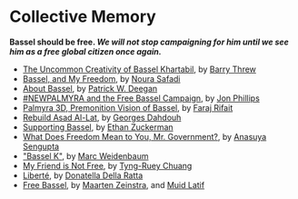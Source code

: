 # Collective Memory

**Bassel should be free. _We will not stop campaigning for him until we see him as a free global citizen once again._**

* [The Uncommon Creativity of Bassel Khartabil](the-uncommon-creativity-of-bassel-khartabil.html), by [Barry Threw](../authors/barry-threw.html)
* [Bassel, and My Freedom](bassel-and-my-freedom.html), by [Noura Safadi](../authors/noura-safadi.html)
* [About Bassel](about-bassel.html), by [Patrick W. Deegan](../authors/patrick-w-deegan.html)
* [#NEWPALMYRA and the Free Bassel Campaign](newpalmyra-and-the-free-bassel-campaign.html), by [Jon Phillips](../authors/jon-phillips.html)
* [Palmyra 3D, Premonition Vision of Bassel](palmyra-3d-premonition-vision-of-bassel.html), by [Faraj Rifait](../authors/faraj-rifait.html)
* [Rebuild Asad Al-Lat](rebuild-asad-al-lat.html), by [Georges Dahdouh](../authors/georges-dahdouh.html)
* [Supporting Bassel](supporting-bassel.html), by [Ethan Zuckerman](../authors/ethan-zuckerman.html)
* [What Does Freedom Mean to You, Mr. Government?](what-does-freedom-mean-to-you-mr-government.html), by [Anasuya Sengupta](../authors/anasuya-sengupta.html)
* ["Bassel K"](bassel-k.html), by [Marc Weidenbaum](../authors/marc-weidenbaum.html)
* [My Friend is Not Free](my-friend-is-not-free.html), by [Tyng-Ruey Chuang](../authors/tyng-ruey-chuang.html)
* [Liberté](liberte.html), by [Donatella Della Ratta](../authors/donatella-della-ratta.html)
* [Free Bassel](free-bassel.html), by [Maarten Zeinstra](../authors/maarten-zeinstra), and [Muid Latif](../authors/muid-latif.html)
